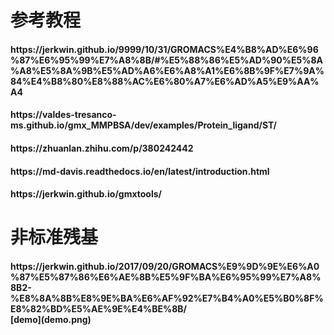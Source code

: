 <h1>参考教程<br>
<h4>https://jerkwin.github.io/9999/10/31/GROMACS%E4%B8%AD%E6%96%87%E6%95%99%E7%A8%8B/#%E5%88%86%E5%AD%90%E5%8A%A8%E5%8A%9B%E5%AD%A6%E6%A8%A1%E6%8B%9F%E7%9A%84%E4%B8%80%E8%88%AC%E6%80%A7%E6%AD%A5%E9%AA%A4 <br>
<h4>https://valdes-tresanco-ms.github.io/gmx_MMPBSA/dev/examples/Protein_ligand/ST/<br>
<h4>https://zhuanlan.zhihu.com/p/380242442<br>
<h4>https://md-davis.readthedocs.io/en/latest/introduction.html<br>
<h4>https://jerkwin.github.io/gmxtools/<br>
<h1>非标准残基<br>
<h4>https://jerkwin.github.io/2017/09/20/GROMACS%E9%9D%9E%E6%A0%87%E5%87%86%E6%AE%8B%E5%9F%BA%E6%95%99%E7%A8%8B2-%E8%8A%8B%E8%9E%BA%E6%AF%92%E7%B4%A0%E5%B0%8F%E8%82%BD%E5%AE%9E%E4%BE%8B/<br>
[demo](demo.png)
